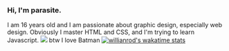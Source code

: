 ### Hi, I'm parasite.
I am 16 years old and I am passionate about graphic design, especially web design. Obviously I master HTML and CSS, and I'm trying to learn Javascript.
![](https://64.media.tumblr.com/84a511008490612cf0757a525ed3612b/aba66df74a6704f8-9f/s1280x1920/c015f1664f2e5c007e96045611d9bbaa31adc072.jpg)
btw I love Batman
[![willianrod's wakatime stats](https://github-readme-stats.vercel.app/api/wakatime?username=willianrod)](https://github.com/anuraghazra/github-readme-stats)
